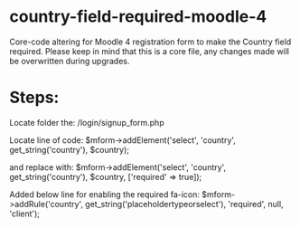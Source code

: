 # country-field-required-moodle-4

Core-code altering for Moodle 4 registration form to make the Country field required.
Please keep in mind that this is a core file, any changes made will be overwritten during upgrades.

# Steps:
Locate folder  the: /login/signup_form.php

Locate line of code:
$mform->addElement('select', 'country', get_string('country'), $country);

and replace with:
$mform->addElement('select', 'country', get_string('country'), $country, ['required' => true]);

Added below line for enabling the required fa-icon:
$mform->addRule('country', get_string('placeholdertypeorselect'), 'required', null, 'client'); 
